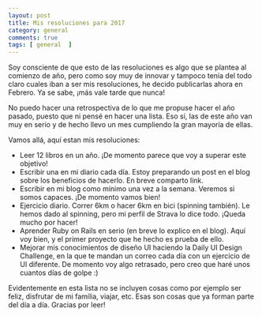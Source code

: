 ```yaml
---
layout: post
title: Mis resoluciones para 2017
category: general
comments: true
tags: [ general  ]
---
```


Soy consciente de que esto de las resoluciones es algo que se plantea al comienzo de año, pero como soy muy de innovar y tampoco tenía del todo claro cuales iban a ser mis resoluciones, he decido publicarlas ahora en Febrero. Ya se sabe, ¡más vale tarde que nunca!

No puedo hacer una retrospectiva de lo que me propuse hacer el año pasado, puesto que ni pensé en hacer una lista. Eso sí, las de este año van muy en serio y de hecho llevo un mes cumpliendo la gran mayoría de ellas.

Vamos allá, aquí estan mis resoluciones:

* Leer 12 libros en un año. ¡De momento parece que voy a superar este objetivo!
* Escribir una en mi diario cada día. Estoy preparando un post en el blog sobre los beneficios de hacerlo. En breve comparto link.
* Escribir en mi blog como mínimo una vez a la semana. Veremos si somos capaces. ¡De momento vamos bien!
* Ejercicio diario. Correr 6km o hacer 6km en bici (spinning también). Le hemos dado al spinning, pero mi perfil de Strava lo dice todo. ¡Queda mucho por hacer!
* Aprender Ruby on Rails en serio (en breve lo explico en el blog). Aquí voy bien, y el primer proyecto que he hecho es prueba de ello.
* Mejorar mis conocimientos de diseño UI haciendo la Daily UI Design Challenge, en la que te mandan un correo cada día con un ejercicio de UI diferente. De momento voy algo retrasado, pero creo que haré unos cuantos días de golpe :)

Evidentemente en esta lista no se incluyen cosas como por ejemplo ser feliz, disfrutar de mi família, viajar, etc. Esas son cosas que ya forman parte del día a día. Gracias por leer!
